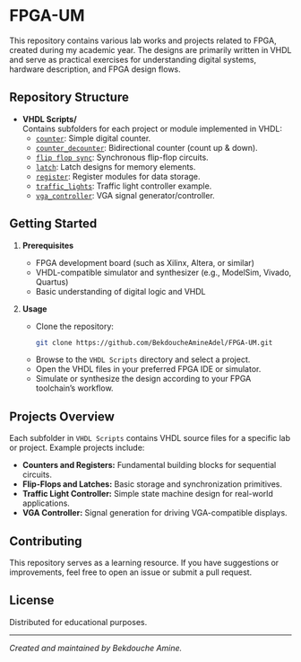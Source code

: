 # FPGA-UM

This repository contains various lab works and projects related to FPGA, created during my academic year. The designs are primarily written in VHDL and serve as practical exercises for understanding digital systems, hardware description, and FPGA design flows.

## Repository Structure

- **VHDL Scripts/**  
  Contains subfolders for each project or module implemented in VHDL:
  - [`counter`](VHDL%20Scripts/counter): Simple digital counter.
  - [`counter_decounter`](VHDL%20Scripts/counter_decounter): Bidirectional counter (count up & down).
  - [`flip flop sync`](VHDL%20Scripts/flip%20flop%20sync): Synchronous flip-flop circuits.
  - [`latch`](VHDL%20Scripts/latch): Latch designs for memory elements.
  - [`register`](VHDL%20Scripts/register): Register modules for data storage.
  - [`traffic_lights`](VHDL%20Scripts/traffic_lights): Traffic light controller example.
  - [`vga_controller`](VHDL%20Scripts/vga_controller): VGA signal generator/controller.

## Getting Started

1. **Prerequisites**
   - FPGA development board (such as Xilinx, Altera, or similar)
   - VHDL-compatible simulator and synthesizer (e.g., ModelSim, Vivado, Quartus)
   - Basic understanding of digital logic and VHDL

2. **Usage**
   - Clone the repository:
     ```sh
     git clone https://github.com/BekdoucheAmineAdel/FPGA-UM.git
     ```
   - Browse to the `VHDL Scripts` directory and select a project.
   - Open the VHDL files in your preferred FPGA IDE or simulator.
   - Simulate or synthesize the design according to your FPGA toolchain’s workflow.

## Projects Overview

Each subfolder in `VHDL Scripts` contains VHDL source files for a specific lab or project. Example projects include:
- **Counters and Registers:** Fundamental building blocks for sequential circuits.
- **Flip-Flops and Latches:** Basic storage and synchronization primitives.
- **Traffic Light Controller:** Simple state machine design for real-world applications.
- **VGA Controller:** Signal generation for driving VGA-compatible displays.

## Contributing

This repository serves as a learning resource. If you have suggestions or improvements, feel free to open an issue or submit a pull request.

## License

Distributed for educational purposes.

---

*Created and maintained by Bekdouche Amine.*
